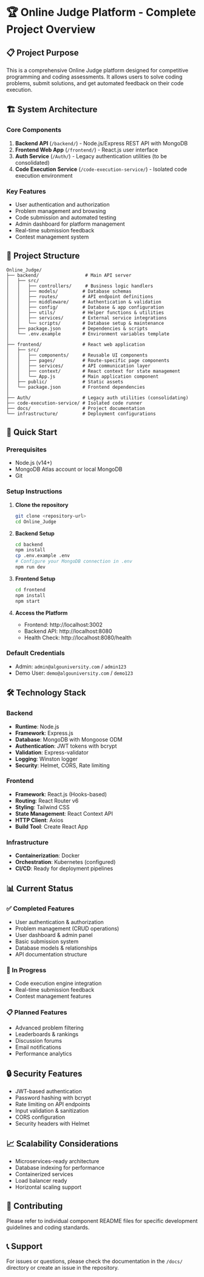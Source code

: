 # 🏆 Online Judge Platform - Complete Project Overview

## 📋 Project Purpose
This is a comprehensive Online Judge platform designed for competitive programming and coding assessments. It allows users to solve coding problems, submit solutions, and get automated feedback on their code execution.

## 🏗️ System Architecture

### Core Components
1. **Backend API** (`/backend/`) - Node.js/Express REST API with MongoDB
2. **Frontend Web App** (`/frontend/`) - React.js user interface
3. **Auth Service** (`/Auth/`) - Legacy authentication utilities (to be consolidated)
4. **Code Execution Service** (`/code-execution-service/`) - Isolated code execution environment

### Key Features
- User authentication and authorization
- Problem management and browsing
- Code submission and automated testing
- Admin dashboard for platform management
- Real-time submission feedback
- Contest management system

## 📁 Project Structure

```
Online_Judge/
├── backend/                 # Main API server
│   ├── src/
│   │   ├── controllers/     # Business logic handlers
│   │   ├── models/         # Database schemas
│   │   ├── routes/         # API endpoint definitions
│   │   ├── middleware/     # Authentication & validation
│   │   ├── config/         # Database & app configuration
│   │   ├── utils/          # Helper functions & utilities
│   │   ├── services/       # External service integrations
│   │   └── scripts/        # Database setup & maintenance
│   ├── package.json        # Dependencies & scripts
│   └── .env.example        # Environment variables template
│
├── frontend/               # React web application
│   ├── src/
│   │   ├── components/     # Reusable UI components
│   │   ├── pages/          # Route-specific page components
│   │   ├── services/       # API communication layer
│   │   ├── context/        # React context for state management
│   │   └── App.js          # Main application component
│   ├── public/             # Static assets
│   └── package.json        # Frontend dependencies
│
├── Auth/                   # Legacy auth utilities (consolidating)
├── code-execution-service/ # Isolated code runner
├── docs/                   # Project documentation
└── infrastructure/         # Deployment configurations
```

## 🚀 Quick Start

### Prerequisites
- Node.js (v14+)
- MongoDB Atlas account or local MongoDB
- Git

### Setup Instructions

1. **Clone the repository**
   ```bash
   git clone <repository-url>
   cd Online_Judge
   ```

2. **Backend Setup**
   ```bash
   cd backend
   npm install
   cp .env.example .env
   # Configure your MongoDB connection in .env
   npm run dev
   ```

3. **Frontend Setup**
   ```bash
   cd frontend
   npm install
   npm start
   ```

4. **Access the Platform**
   - Frontend: http://localhost:3002
   - Backend API: http://localhost:8080
   - Health Check: http://localhost:8080/health

### Default Credentials
- Admin: `admin@algouniversity.com` / `admin123`
- Demo User: `demo@algouniversity.com` / `demo123`

## 🛠️ Technology Stack

### Backend
- **Runtime**: Node.js
- **Framework**: Express.js
- **Database**: MongoDB with Mongoose ODM
- **Authentication**: JWT tokens with bcrypt
- **Validation**: Express-validator
- **Logging**: Winston logger
- **Security**: Helmet, CORS, Rate limiting

### Frontend
- **Framework**: React.js (Hooks-based)
- **Routing**: React Router v6
- **Styling**: Tailwind CSS
- **State Management**: React Context API
- **HTTP Client**: Axios
- **Build Tool**: Create React App

### Infrastructure
- **Containerization**: Docker
- **Orchestration**: Kubernetes (configured)
- **CI/CD**: Ready for deployment pipelines

## 📊 Current Status

### ✅ Completed Features
- User authentication & authorization
- Problem management (CRUD operations)
- User dashboard & admin panel
- Basic submission system
- Database models & relationships
- API documentation structure

### 🔄 In Progress
- Code execution engine integration
- Real-time submission feedback
- Contest management features

### 📋 Planned Features
- Advanced problem filtering
- Leaderboards & rankings
- Discussion forums
- Email notifications
- Performance analytics

## 🔒 Security Features
- JWT-based authentication
- Password hashing with bcrypt
- Rate limiting on API endpoints
- Input validation & sanitization
- CORS configuration
- Security headers with Helmet

## 📈 Scalability Considerations
- Microservices-ready architecture
- Database indexing for performance
- Containerized services
- Load balancer ready
- Horizontal scaling support

## 🤝 Contributing
Please refer to individual component README files for specific development guidelines and coding standards.

## 📞 Support
For issues or questions, please check the documentation in the `/docs/` directory or create an issue in the repository.
